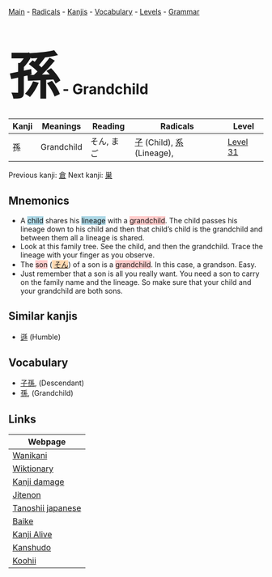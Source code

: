 <style> bigfont {font-size: 100px}</style>
[Main](../README.md) -
[Radicals](../radicals.md) -
[Kanjis](../kanjis.md) -
[Vocabulary](../vocabulary.md) -
[Levels](../levels.md) -
[Grammar](../grammar.md)
# <bigfont> 孫</bigfont> - Grandchild 

| Kanji | Meanings | Reading | Radicals | Level |
| --- | --- | --- | --- | --- |
| 孫 | Grandchild | そん, まご | [子](../radicals/子.md) (Child), [系](../radicals/系.md) (Lineage),  | [Level 31](../levels/wk_level31.md) |

Previous kanji: [倉](倉.md) Next kanji: [巣](巣.md) 

## Mnemonics
 * A <span style="background-color:#ADD8E6"> child</span> shares his <span style="background-color:#ADD8E6"> lineage</span> with a <span style="background-color:#ffcccb"> grandchild</span>. The child passes his lineage down to his child and then that child’s child is the grandchild and between them all a lineage is shared.
* Look at this family tree. See the child, and then the grandchild. Trace the lineage with your finger as you observe.
* The <span style="background-color:#ffcccb"> son</span> (<span style="background-color:#fed8b1"> [そん](https://jisho.org/search/そん)</span>) of a son is a <span style="background-color:#ffcccb"> grandchild</span>. In this case, a grandson. Easy.
* Just remember that a son is all you really want. You need a son to carry on the family name and the lineage. So make sure that your child and your grandchild are both sons.


## Similar kanjis
 * [遜](遜.md) (Humble)


## Vocabulary
 * [子孫](../vocabulary/孫.md), (Descendant)
* [孫](../vocabulary/孫.md), (Grandchild)



## Links 

| Webpage |
| --- |
| [Wanikani          ](https://www.wanikani.com/kanji/孫) |
| [Wiktionary        ](https://en.wiktionary.org/wiki/孫) |
| [Kanji damage      ](http://www.kanjidamage.com/kanji/search?utf8=✓&q=孫) |
| [Jitenon           ](https://jitenon.com/kanji/孫) |
| [Tanoshii japanese ](https://www.tanoshiijapanese.com/dictionary/kanji.cfm?k=孫) |
| [Baike             ](https://baike.baidu.com/item/孫) |
| [Kanji Alive       ](https://app.kanjialive.com/孫) |
| [Kanshudo          ](https://www.kanshudo.com/searchmn?q=孫) |
| [Koohii            ](https://kanji.koohii.com/study/kanji/孫) |

